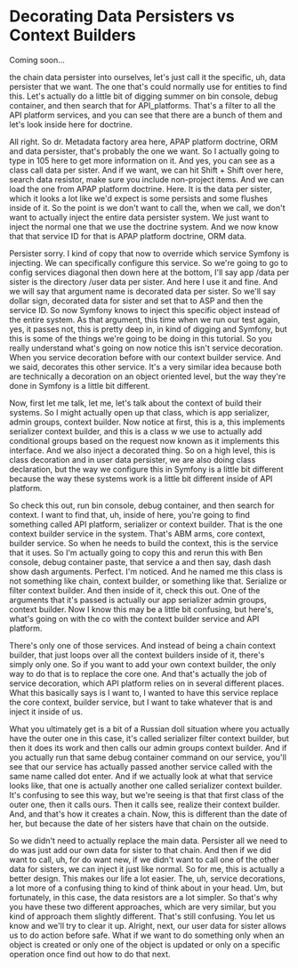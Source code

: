 # Decorating Data Persisters vs Context Builders

Coming soon...

the chain data persister
into ourselves, let's just call it the specific, uh, data persister that we want. The
one that's could normally use for entities to find this. Let's actually do a little
bit of digging summer on bin console, debug container, and then search that for
API_platforms. That's a filter to all the API platform services, and you can see that
there are a bunch of them and let's look inside here for doctrine.

All right. So dr. Metadata factory area here, APAP platform doctrine, ORM and data
persister, that's probably the one we want. So I actually going to type in 105 here
to get more information on it. And yes, you can see as a class call data per sister.
And if we want, we can hit Shift + Shift over here, search data resistor, make sure
you include non-project items. And we can load the one from APAP platform doctrine.
Here. It is the data per sister, which it looks a lot like we'd expect is some
persists and some flushes inside of it. So the point is we don't want to call the,
when we call, we don't want to actually inject the entire data persister system. We
just want to inject the normal one that we use the doctrine system. And we now know
that that service ID for that is APAP platform doctrine, ORM data.

Persister sorry. I kind of copy that now to override which service Symfony is
injecting. We can specifically configure this service. So we're going to go to config
services diagonal then down here at the bottom, I'll say app /data per sister is the
directory /user data per sister. And here I use it and fine. And we will say that
argument name is decorated data per sister. So we'll say dollar sign, decorated data
for sister and set that to ASP and then the service ID. So now Symfony knows to
inject this specific object instead of the entire system. As that argument, this time
when we run our test again, yes, it passes not, this is pretty deep in, in kind of
digging and Symfony, but this is some of the things we're going to be doing in this
tutorial. So you really understand what's going on now notice this isn't service
decoration. When you service decoration before with our context builder service. And
we said, decorates this other service. It's a very similar idea because both are
technically a decoration on an object oriented level, but the way they're done in
Symfony is a little bit different.

Now, first let me talk, let me, let's talk about the context of build their systems.
So I might actually open up that class, which is app serializer, admin groups,
context builder. Now notice at first, this is a, this implements serializer context
builder, and this is a class w we use to actually add conditional groups based on the
request now known as it implements this interface. And we also inject a decorated
thing. So on a high level, this is class decoration and in user data persister, we
are also doing class declaration, but the way we configure this in Symfony is a
little bit different because the way these systems work is a little bit different
inside of API platform.

So check this out, run bin console, debug container, and then search for context. I
want to find that, uh, inside of here, you're going to find something called API
platform, serializer or context builder. That is the one context builder service in
the system. That's ABM arms, core context, builder service. So when he needs to build
the context, this is the service that it uses. So I'm actually going to copy this and
rerun this with Ben console, debug container paste, that service a and then say, dash
dash show dash arguments. Perfect. I'm noticed. And he named me this class is not
something like chain, context builder, or something like that. Serialize or filter
context builder. And then inside of it, check this out. One of the arguments that
it's passed is actually our app serializer admin groups, context builder. Now I know
this may be a little bit confusing, but here's, what's going on with the co with the
context builder service and API platform.

There's only one of those services. And instead of being a chain context builder,
that just loops over all the context builders inside of it, there's simply only one.
So if you want to add your own context builder, the only way to do that is to replace
the core one. And that's actually the job of service decoration, which API platform
relies on in several different places. What this basically says is I want to, I
wanted to have this service replace the core context, builder service, but I want to
take whatever that is and inject it inside of us.

What you ultimately get is a bit of a Russian doll situation where you actually have
the outer one in this case, it's called serializer filter context builder, but then
it does its work and then calls our admin groups context builder. And if you actually
run that same debug container command on our service, you'll see that our service has
actually passed another service called with the same name called dot enter. And if we
actually look at what that service looks like, that one is actually another one
called serializer context builder. It's confusing to see this way, but we're seeing
is that that first class of the outer one, then it calls ours. Then it calls see,
realize their context builder. And, and that's how it creates a chain. Now, this is
different than the date of her, but because the date of her sisters have that chain
on the outside.

So we didn't need to actually replace the main data. Persister all we need to do was
just add our own data for sister to that chain. And then if we did want to call, uh,
for do want new, if we didn't want to call one of the other data for sisters, we can
inject it just like normal. So for me, this is actually a better design. This makes
our life a lot easier. The, uh, service decorations, a lot more of a confusing thing
to kind of think about in your head. Um, but fortunately, in this case, the data
resistors are a lot simpler. So that's why you have these two different approaches,
which are very similar, but you kind of approach them slightly different. That's
still confusing. You let us know and we'll try to clear it up. Alright, next, our
user data for sister allows us to do action before safe. What if we want to do
something only when an object is created or only one of the object is updated or only
on a specific operation once find out how to do that next.
